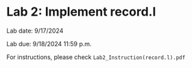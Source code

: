 # Lab 2: Implement record.l

Lab date: 9/17/2024

Lab due: 9/18/2024 11:59 p.m.

For instructions, please check `Lab2_Instruction(record.l).pdf`
